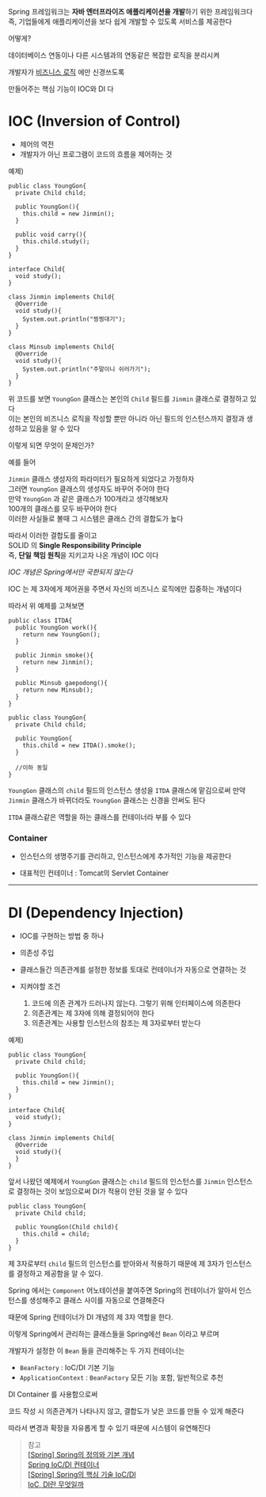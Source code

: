 Spring 프레임워크는 **자바 엔터프라이즈 애플리케이션을 개발**하기 위한 프레임워크다 <br>
즉, 기업들에게 애플리케이션을 보다 쉽게 개발할 수 있도록 서비스를 제공한다

어떻게? <br>

데이터베이스 연동이나 다른 시스템과의 연동같은 복잡한 로직을 분리시켜

개발자가 <u>비즈니스 로직</u> 에만 신경쓰도록

만들어주는 핵심 기능이 IOC와 DI 다

IOC (Inversion of Control)
===========

- 제어의 역전
- 개발자가 아닌 프로그램이 코드의 흐름을 제어하는 것

예제)
```
public class YoungGon{
  private Child child;

  public YoungGon(){
    this.child = new Jinmin();
  }

  public void carry(){
    this.child.study();
  }
}

interface Child{
  void study();
}

class Jinmin implements Child{
  @Override
  void study(){
    System.out.println("찡찡대기");
  }
}

class Minsub implements Child{
  @Override
  void study(){
    System.out.println("주말이니 쉬러가기");
  }
}
```

위 코드를 보면 <code>YoungGon</code> 클래스는
본인의 <code>Child</code> 필드를 <code>Jinmin</code> 클래스로 결정하고 있다 <br>
이는 본인의 비즈니스 로직을 작성할 뿐만 아니라 아닌 필드의 인스턴스까지 결정과 생성하고 있음을 알 수 있다

이렇게 되면 무엇이 문제인가?


예를 들어

<code>Jinmin</code> 클래스 생성자의 파라미터가 필요하게 되었다고 가정하자 <br>
그러면 <code>YoungGon</code> 클래스의 생성자도 바꾸어 주어야 한다 <br>
만약 <code>YoungGon</code> 과 같은 클래스가 100개라고 생각해보자  <br>
100개의 클래스를 모두 바꾸어야 한다 <br>
이러한 사실들로 볼때 그 시스템은 클래스 간의 결합도가 높다

따라서 이러한 결합도를 줄이고 <br>
SOLID 의 **Single Responsibility Principle** <br>
즉, **단일 책임 원칙**을 지키고자 나온 개념이 IOC 이다

*IOC 개념은 Spring에서만 국한되지 않는다*

IOC 는 제 3자에게 제어권을 주면서 자신의 비즈니스 로직에만 집중하는 개념이다

따라서 위 예제를 고쳐보면

```
public class ITDA{
  public YoungGon work(){
    return new YoungGon();
  }

  public Jinmin smoke(){
    return new Jinmin();
  }

  public Minsub gaepodong(){
    return new Minsub();
  }
}

public class YoungGon{
  private Child child;

  public YoungGon{
    this.child = new ITDA().smoke();
  }

  //이하 동일
}
```

<code>YoungGon</code> 클래스의 <code>child</code> 필드의 인스턴스 생성을 <code>ITDA</code> 클래스에 맡김으로써 만약 <code>Jinmin</code> 클래스가 바뀌더라도 <code>YoungGon</code>
클래스는 신경을 안써도 된다

<code>ITDA</code> 클래스같은 역할을 하는 클래스를 컨테이너라 부를 수 있다

### Container
- 인스턴스의 생명주기를 관리하고, 인스턴스에게 추가적인 기능을 제공한다

- 대표적인 컨테이너 : Tomcat의 Servlet Container

--------------------

DI (Dependency Injection)
===========
- IOC를 구현하는 방법 중 하나
- 의존성 주입
- 클래스들간 의존관계를 설정한 정보를 토대로 컨테이너가 자동으로 연결하는 것

- 지켜야할 조건
  1. 코드에 의존 관계가 드러나지 않는다. 그렇기 위해 인터페이스에 의존한다
  2. 의존관계는 제 3자에 의해 결정되어야 한다
  3. 의존관계는 사용할 인스턴스의 참조는 제 3자로부터 받는다

예제)
```
public class YoungGon{
  private Child child;

  public YoungGon(){
    this.child = new Jinmin();
  }
}

interface Child{
  void study();
}

class Jinmin implements Child{
  @Override
  void study(){
  }
}

```

앞서 나왔던 예제에서 <code>YoungGon</code> 클래스는 <code>child</code> 필드의 인스턴스를 <code>Jinmin</code> 인스턴스로 결정하는 것이 보임으로써 DI가 적용이 안된 것을 알 수 있다

```
public class YoungGon{
  private Child child;

  public YoungGon(Child child){
    this.child = child;
  }
}
```

제 3자로부터 <code>child</code> 필드의 인스턴스를 받아와서 적용하기 때문에 제 3자가 인스턴스를 결정하고 제공함을 알 수 있다.

Spring 에서는 <code>Component</code> 어노테이션을 붙여주면 Spring의 컨테이너가 알아서 인스턴스를 생성해주고 클래스 사이를 자동으로 연결해준다

때문에 Spring 컨테이너가 DI 개념의 제 3자 역할을 한다.


이렇게 Spring에서 관리하는 클래스들을 Spring에선 <code>Bean</code> 이라고 부르며

개발자가 설정한 이 <code>Bean</code> 들을 관리해주는 두 가지 컨테이너는

- <code>BeanFactory</code> : IoC/DI 기본 기능
- <code>ApplicationContext</code> : <code>BeanFactory</code> 모든 기능 포함, 일반적으로 추천

DI Container 를 사용함으로써 <br>

코드 작성 시 의존관계가 나타나지 않고, 결합도가 낮은 코드를 만들 수 있게 해준다

따라서 변경과 확장을 자유롭게 할 수 있기 때문에 시스템이 유연해진다




> 참고 <br>
> [[Spring] Spring의 정의와 기본 개념](https://sabarada.tistory.com/66?category=803157) <br>
> [Spring IoC/DI 컨테이너](https://www.edwith.org/boostcourse-web/lecture/20656/) <br>
> [[Spring] Spring의 핵심 기술 IoC/DI](https://sabarada.tistory.com/67) <br>
> [IoC, DI란 무엇일까](https://biggwang.github.io/2019/08/31/Spring/IoC,%20DI%EB%9E%80%20%EB%AC%B4%EC%97%87%EC%9D%BC%EA%B9%8C/) <br>
